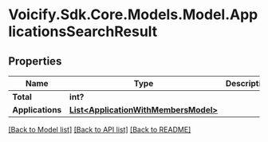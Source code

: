 # Voicify.Sdk.Core.Models.Model.ApplicationsSearchResult
## Properties

Name | Type | Description | Notes
------------ | ------------- | ------------- | -------------
**Total** | **int?** |  | [optional] 
**Applications** | [**List&lt;ApplicationWithMembersModel&gt;**](ApplicationWithMembersModel.md) |  | [optional] 

[[Back to Model list]](../README.md#documentation-for-models) [[Back to API list]](../README.md#documentation-for-api-endpoints) [[Back to README]](../README.md)

